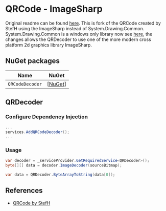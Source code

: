 # QRCode - ImageSharp
Original readme can be found [here](https://github.com/StefH/QRCode#readme). This is fork of the QRCode created by StefH using the ImageSharp instead of System.Drawing.Common. System.Drawing.Common is a windows only library now see [here](https://docs.microsoft.com/en-us/dotnet/core/compatibility/core-libraries/6.0/system-drawing-common-windows-only), the changes allows the QRDecoder to use one of the more modern cross platform 2d graphics library ImageSharp. 

## NuGet packages

| Name | NuGet
| - | - |
| `QRCodeDecoder` | [[NuGet](https://www.nuget.org/packages/QRCodeDecoder-ImageSharp)]

## QRDecoder

### Configure Dependency Injection
``` csharp
...
services.AddQRCodeDecoder();
...
```

### Usage
``` csharp
var decoder = _serviceProvider.GetRequiredService<QRDecoder>();
byte[][] data = decoder.ImageDecoder(sourceBitmap);

var data = QRDecoder.ByteArrayToString(data[0]);
```

## References
- [QRCode by StefH](https://github.com/StefH/QRCode)